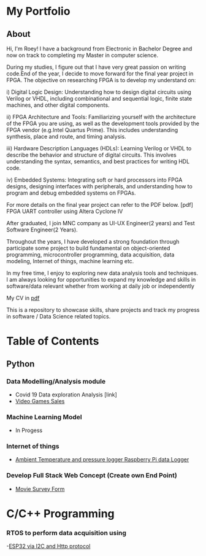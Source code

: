 # My Portfolio
## About
Hi, I'm Roey! I have a background from Electronic in Bachelor Degree and now on track to completing my Master in computer science. 

During my studies, I figure out that I have very great passion on writing code.End of the year, I decide to move forward for the final year project in FPGA. 
The objective on researching FPGA is to develop my understand on:

i) Digital Logic Design: Understanding how to design digital circuits using Verilog or VHDL, including combinational and sequential logic, finite state machines, and other digital components.

ii) FPGA Architecture and Tools: Familiarizing yourself with the architecture of the FPGA you are using, as well as the development tools provided by the FPGA vendor (e.g.Intel Quartus Prime). This includes understanding synthesis, place and route, and timing analysis.

iii) Hardware Description Languages (HDLs): Learning Verilog or VHDL to describe the behavior and structure of digital circuits. This involves understanding the syntax, semantics, and best practices for writing HDL code.

iv) Embedded Systems: Integrating soft or hard processors into FPGA designs, designing interfaces with peripherals, and understanding how to program and debug embedded systems on FPGAs.

For more details on the final year project can refer to the PDF below.
[pdf] FPGA UART controller using Altera Cyclone IV

After graduated, I join MNC company as UI-UX Engineer(2 years) and Test Software Engineer(2 Years).

Throughout the years, I have developed a strong foundation through participate some project to build fundamental on object-oriented programming, microcontroller programming, data acquisition, data modeling, Internet of things, machine learning etc.

In my free time, I enjoy to exploring new data analysis tools and techniques. I am always looking for opportunities to expand my knowledge and skills in software/data relevant whether from working at daily job or independently

My CV in [pdf](https://github.com/Roey0204/My-Portfolio/blob/main/RoeyCV.pdf)

This is a repository to showcase skills, share projects and track my progress in software / Data Science related topics.

# Table of Contents

## Python

### Data Modelling/Analysis module
- Covid 19 Data exploration Analysis
[link]
- [Video Games Sales](https://github.com/Roey0204/VideoGames_Sales)

### Machine Learning Model
- In Progess

### Internet of things
- [Ambient Temperature and pressure logger Raspberry Pi data Logger](https://github.com/Roey0204/Internet-of-things)

### Develop Full Stack Web Concept (Create own End Point)
- [Movie Survey Form](https://github.com/Roey0204/Movie-Survey-Form-App)

# C/C++ Programming

### RTOS to perform data acquisition using 
-[ESP32 via I2C and Http protocol](link)

